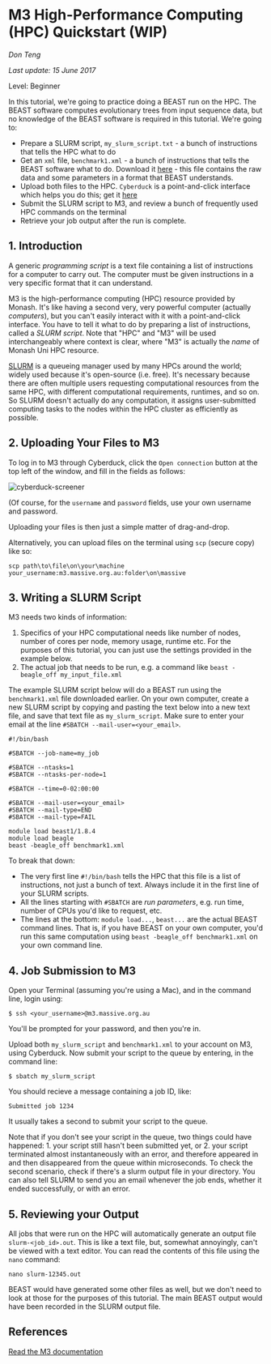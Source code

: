 # M3 High-Performance Computing (HPC) Quickstart (WIP)
*Don Teng*

*Last update: 15 June 2017*

Level: Beginner

In this tutorial, we're going to practice doing a BEAST run on the HPC. The BEAST software computes evolutionary trees from input sequence data, but no knowledge of the BEAST software is required in this tutorial.  We're going to:
 - Prepare a SLURM script, `my_slurm_script.txt` - a bunch of instructions that tells the HPC what to do
 - Get an `xml` file, `benchmark1.xml` - a bunch of instructions that tells the BEAST software what to do. Download it [here](https://github.com/beast-dev/beast-mcmc/blob/master/examples/release/Benchmarks/benchmark1.xml) - this file contains the raw data and some parameters in a format that BEAST understands. 
 - Upload both files to the HPC. `Cyberduck` is a point-and-click interface which helps you do this; get it [here](https://cyberduck.io/?l=en)
 - Submit the SLURM script to M3, and review a bunch of frequently used HPC commands on the terminal
 - Retrieve your job output after the run is complete.

## 1. Introduction
A generic *programming script* is a text file containing a list of instructions for a computer to carry out. The computer must be given instructions in a very specific format that it can understand.

M3 is the high-performance computing (HPC) resource provided by Monash. It's like having a second very, very powerful computer (actually *computers*), but you can't easily interact with it with a point-and-click interface. You have to tell it what to do by preparing a list of instructions, called a *SLURM script*. Note that "HPC" and "M3" will be used interchangeably where context is clear, where "M3" is actually the *name* of Monash Uni HPC resource.

[SLURM](https://en.wikipedia.org/wiki/Slurm_Workload_Manager) is a queueing manager used by many HPCs around the world; widely used because it's open-source (i.e. free). It's necessary because there are often multiple users requesting computational resources from the same HPC, with different computational requirements, runtimes, and so on.  So SLURM doesn't actually do any computation, it assigns user-submitted computing tasks to the nodes within the HPC cluster as efficiently as possible.

## 2. Uploading Your Files to M3
To log in to M3 through Cyberduck, click the `Open connection` button at the top left of the window, and fill in the fields as follows:

![cyberduck-screener](https://github.com/vjlab/tutorials/blob/master/assets/cyberduck-screener.png)

(Of course, for the `username` and `password` fields, use your own username and password.

Uploading your files is then just a simple matter of drag-and-drop.

Alternatively, you can upload files on the terminal using `scp` (secure copy) like so:

```
scp path\to\file\on\your\machine your_username:m3.massive.org.au:folder\on\massive
```

## 3. Writing a SLURM Script
M3 needs two kinds of information:
1. Specifics of your HPC computational needs like number of nodes, number of cores per node, memory usage, runtime etc. For the purposes of this tutorial, you can just use the settings provided in the example below.
2. The actual job that needs to be run, e.g. a command like `beast -beagle_off my_input_file.xml`

The example SLURM script below will do a BEAST run using the `benchmark1.xml` file downloaded earlier. On your own computer, create a new SLURM script by copying and pasting the text below into a new text file, and save that text file as `my_slurm_script`. Make sure to enter your email at the line `#SBATCH --mail-user=<your_email>`.

```
#!/bin/bash

#SBATCH --job-name=my_job

#SBATCH --ntasks=1
#SBATCH --ntasks-per-node=1

#SBATCH --time=0-02:00:00

#SBATCH --mail-user=<your_email>
#SBATCH --mail-type=END
#SBATCH --mail-type=FAIL

module load beast1/1.8.4
module load beagle
beast -beagle_off benchmark1.xml
```

To break that down:
 - The very first line `#!/bin/bash` tells the HPC that this file is a list of instructions, not just a bunch of text. Always include it in the first line of your SLURM scripts.
 - All the lines starting with `#SBATCH` are *run parameters*, e.g. run time, number of CPUs you'd like to request, etc.
 - The lines at the bottom: `module load...`, `beast...` are the actual BEAST command lines. That is, if you have BEAST on your own computer, you'd run this same computation using `beast -beagle_off benchmark1.xml` on your own command line. 

## 4. Job Submission to M3
Open your Terminal (assuming you're using a Mac), and in the command line, login using:

```
$ ssh <your_username>@m3.massive.org.au
```

You'll be prompted for your password, and then you're in.

Upload both `my_slurm_script` and `benchmark1.xml` to your account on M3, using Cyberduck.  Now submit your script to the queue by entering, in the command line:

```
$ sbatch my_slurm_script
```

You should recieve a message containing a job ID, like:

```
Submitted job 1234
```

It usually takes a second to submit your script to the queue.

Note that if you don't see your script in the queue, two things could have happened: 1. your script still hasn't been submitted yet, or 2. your script terminated almost instantaneously with an error, and therefore appeared in and then disappeared from the queue within microseconds. To check the second scenario, check if there's a slurm output file in your directory. You can also tell SLURM to send you an email whenever the job ends, whether it ended successfully, or with an error.

## 5. Reviewing your Output
All jobs that were run on the HPC will automatically generate an output file `slurm-<job_id>.out`.  This is like a text file, but, somewhat annoyingly, can't be viewed with a text editor.  You can read the contents of this file using the `nano` command:

`nano slurm-12345.out`

BEAST would have generated some other files as well, but we don't need to look at those for the purposes of this tutorial. The main BEAST output would have been recorded in the SLURM output file.

## References
[Read the M3 documentation](http://docs.massive.org.au/M3/slurm/slurm-overview.html)

